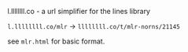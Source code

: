 l.llllllll.co - a url simplifier for the lines library

`l.llllllll.co/mlr` -> `llllllll.co/t/mlr-norns/21145`

see `mlr.html` for basic format.
